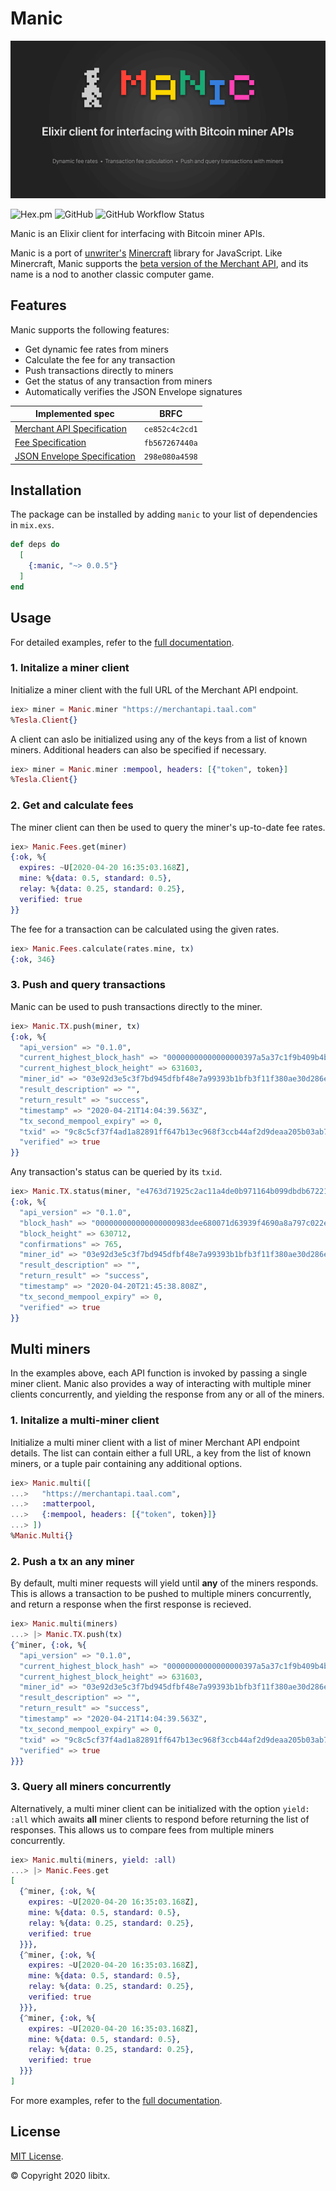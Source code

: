 # Manic

![Manic is an Elixir client for interfacing with Bitcoin miner APIs.](https://github.com/libitx/manic/raw/master/media/poster.png)

![Hex.pm](https://img.shields.io/hexpm/v/manic?color=informational)
![GitHub](https://img.shields.io/github/license/libitx/manic?color=informational)
![GitHub Workflow Status](https://img.shields.io/github/workflow/status/libitx/manic/Elixir%20CI)

Manic is an Elixir client for interfacing with Bitcoin miner APIs.

Manic is a port of [unwriter's](https://twitter.com/_unwriter) [Minercraft](https://minercraft.network) library for JavaScript. Like Minercraft, Manic supports the [beta version of the Merchant API](https://bitcoinsv.io/2020/04/03/miner-id-and-merchant-api-beta-release/), and its name is a nod to another classic computer game.

## Features

Manic supports the following features:

* Get dynamic fee rates from miners
* Calculate the fee for any transaction
* Push transactions directly to miners
* Get the status of any transaction from miners
* Automatically verifies the JSON Envelope signatures

| Implemented spec | BRFC |
| ---------------- | ---- |
| [Merchant API Specification](https://github.com/bitcoin-sv-specs/brfc-merchantapi) | `ce852c4c2cd1` |
| [Fee Specification](https://github.com/bitcoin-sv-specs/brfc-misc/tree/master/feespec) | `fb567267440a` |
| [JSON Envelope Specification](https://github.com/bitcoin-sv-specs/brfc-misc/tree/master/jsonenvelope) | `298e080a4598` |

## Installation

The package can be installed by adding `manic` to your list of dependencies
in `mix.exs`.

```elixir
def deps do
  [
    {:manic, "~> 0.0.5"}
  ]
end
```

## Usage

For detailed examples, refer to the [full documentation](https://hexdocs.pm/manic).

### 1. Initalize a miner client

Initialize a miner client with the full URL of the Merchant API endpoint.

```elixir
iex> miner = Manic.miner "https://merchantapi.taal.com"
%Tesla.Client{}
```

A client can aslo be initialized using any of the keys from a list of known miners. Additional headers can also be specified if necessary.

```elixir
iex> miner = Manic.miner :mempool, headers: [{"token", token}]
%Tesla.Client{}
```

### 2. Get and calculate fees

The miner client can then be used to query the miner's up-to-date fee rates.

```elixir
iex> Manic.Fees.get(miner)
{:ok, %{
  expires: ~U[2020-04-20 16:35:03.168Z],
  mine: %{data: 0.5, standard: 0.5},
  relay: %{data: 0.25, standard: 0.25},
  verified: true
}}
```

The fee for a transaction can be calculated using the given rates.

```elixir
iex> Manic.Fees.calculate(rates.mine, tx)
{:ok, 346}
```

### 3. Push and query transactions

Manic can be used to push transactions directly to the miner.

```elixir
iex> Manic.TX.push(miner, tx)
{:ok, %{
  "api_version" => "0.1.0",
  "current_highest_block_hash" => "00000000000000000397a5a37c1f9b409b4b58e76fd6bcac06db1a3004cccb38",
  "current_highest_block_height" => 631603,
  "miner_id" => "03e92d3e5c3f7bd945dfbf48e7a99393b1bfb3f11f380ae30d286e7ff2aec5a270",
  "result_description" => "",
  "return_result" => "success",
  "timestamp" => "2020-04-21T14:04:39.563Z",
  "tx_second_mempool_expiry" => 0,
  "txid" => "9c8c5cf37f4ad1a82891ff647b13ec968f3ccb44af2d9deaa205b03ab70a81fa",
  "verified" => true
}}
```

Any transaction's status can be queried by its `txid`.

```elixir
iex> Manic.TX.status(miner, "e4763d71925c2ac11a4de0b971164b099dbdb67221f03756fc79708d53b8800e")
{:ok, %{
  "api_version" => "0.1.0",
  "block_hash" => "000000000000000000983dee680071d63939f4690a8a797c022eddadc88f925e",
  "block_height" => 630712,
  "confirmations" => 765,
  "miner_id" => "03e92d3e5c3f7bd945dfbf48e7a99393b1bfb3f11f380ae30d286e7ff2aec5a270",
  "result_description" => "",
  "return_result" => "success",
  "timestamp" => "2020-04-20T21:45:38.808Z",
  "tx_second_mempool_expiry" => 0,
  "verified" => true
}}
```

## Multi miners

In the examples above, each API function is invoked by passing a single miner client. Manic also provides a way of interacting with multiple miner clients concurrently, and yielding the response from any or all of the miners.

### 1. Initalize a multi-miner client

Initialize a multi miner client with a list of miner Merchant API endpoint details. The list can contain either a full URL, a key from the list of known miners, or a tuple pair containing any additional options.

```elixir
iex> Manic.multi([
...>   "https://merchantapi.taal.com",
...>   :matterpool,
...>   {:mempool, headers: [{"token", token}]}
...> ])
%Manic.Multi{}
```

### 2. Push a tx an any miner

By default, multi miner requests will yield until **any** of the miners responds. This is allows a transaction to be pushed to multiple miners concurrently, and return a response when the first response is recieved.

```elixir
iex> Manic.multi(miners)
...> |> Manic.TX.push(tx)
{^miner, {:ok, %{
  "api_version" => "0.1.0",
  "current_highest_block_hash" => "00000000000000000397a5a37c1f9b409b4b58e76fd6bcac06db1a3004cccb38",
  "current_highest_block_height" => 631603,
  "miner_id" => "03e92d3e5c3f7bd945dfbf48e7a99393b1bfb3f11f380ae30d286e7ff2aec5a270",
  "result_description" => "",
  "return_result" => "success",
  "timestamp" => "2020-04-21T14:04:39.563Z",
  "tx_second_mempool_expiry" => 0,
  "txid" => "9c8c5cf37f4ad1a82891ff647b13ec968f3ccb44af2d9deaa205b03ab70a81fa",
  "verified" => true
}}}
```

### 3. Query all miners concurrently

Alternatively, a multi miner client can be initialized with the option `yield: :all` which awaits **all** miner clients to respond before returning the list of responses. This allows us to compare fees from multiple miners concurrently.

```elixir
iex> Manic.multi(miners, yield: :all)
...> |> Manic.Fees.get
[
  {^miner, {:ok, %{
    expires: ~U[2020-04-20 16:35:03.168Z],
    mine: %{data: 0.5, standard: 0.5},
    relay: %{data: 0.25, standard: 0.25},
    verified: true
  }}},
  {^miner, {:ok, %{
    expires: ~U[2020-04-20 16:35:03.168Z],
    mine: %{data: 0.5, standard: 0.5},
    relay: %{data: 0.25, standard: 0.25},
    verified: true
  }}},
  {^miner, {:ok, %{
    expires: ~U[2020-04-20 16:35:03.168Z],
    mine: %{data: 0.5, standard: 0.5},
    relay: %{data: 0.25, standard: 0.25},
    verified: true
  }}}
]
```

For more examples, refer to the [full documentation](https://hexdocs.pm/manic).

## License

[MIT License](https://github.com/libitx/manic/blob/master/LICENSE.md).

© Copyright 2020 libitx.